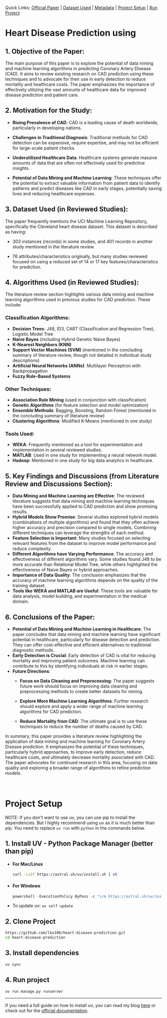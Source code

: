 Quick Links: [Official Paper](https://www.computer.org/csdl/proceedings-article/hiset/2024/607000a128/21MMhRlfai4) | [Dataset Used](https://archive.ics.uci.edu/dataset/45/heart+disease) | [Metadata](https://github.com/uci-ml-repo/ucimlrepo) | [Project Setup](#project-setup) | [Run Project](#4-run-project)

# Heart Disease Prediction using 
## 1. Objective of the Paper:

The main purpose of this paper is to explore the potential of data mining and machine learning algorithms in predicting Coronary Artery Disease (CAD). It aims to review existing research on CAD prediction using these techniques and to advocate for their use in early detection to reduce mortality and healthcare costs. The paper emphasizes the importance of effectively utilizing the vast amounts of healthcare data for improved disease prediction and patient care.

## 2. Motivation for the Study:

- **Rising Prevalence of CAD**: CAD is a leading cause of death worldwide, particularly in developing nations.

- **Challenges in Traditional Diagnosis**: Traditional methods for CAD detection can be expensive, require expertise, and may not be efficient for large-scale patient checks.

- **Underutilized Healthcare Data**: Healthcare systems generate massive amounts of data that are often not effectively used for predictive insights.

- **Potential of Data Mining and Machine Learning**: These techniques offer the potential to extract valuable information from patient data to identify patterns and predict diseases like CAD in early stages, potentially saving lives and reducing healthcare expenses.

## 3. Dataset Used (in Reviewed Studies):

The paper frequently mentions the UCI Machine Learning Repository, specifically the Cleveland heart disease dataset. This dataset is described as having:

- 303 instances (records) in some studies, and 401 records in another study mentioned in the literature review.

- 76 attributes/characteristics originally, but many studies reviewed focused on using a reduced set of 14 or 17 key features/characteristics for prediction.

## 4. Algorithms Used (in Reviewed Studies):

The literature review section highlights various data mining and machine learning algorithms used in previous studies for CAD prediction. These include:

### Classification Algorithms:

- **Decision Trees**: J48, ID3, CART (Classification and Regression Tree), Logistic Model Tree  
- **Naive Bayes** (including Hybrid Genetic Naive Bayes)
- **K-Nearest Neighbors (KNN)**
- **Support Vector Machines (SVM)** (mentioned in the concluding summary of literature review, though not detailed in individual study descriptions)
- **Artificial Neural Networks (ANNs)**: Multilayer Perceptron with Backpropagation
- **Fuzzy Rule-Based Systems**

### Other Techniques:
- **Association Rule Mining** (used in conjunction with classification)
- **Genetic Algorithms** (for feature selection and model optimization)
- **Ensemble Methods**: Bagging, Boosting, Random Forest (mentioned in the concluding summary of literature review)
- **Clustering Algorithms**: Modified K-Means (mentioned in one study)

### Tools Used:
- **WEKA**: Frequently mentioned as a tool for experimentation and implementation in several reviewed studies.
- **MATLAB**: Used in one study for implementing a neural network model.
- **Hadoop**: Mentioned in one study for big data analytics in healthcare.

## 5. Key Findings and Discussions (from Literature Review and Discussions Section):
- **Data Mining and Machine Learning are Effective**: The reviewed literature suggests that data mining and machine learning techniques have been successfully applied to CAD prediction and show promising results.
- **Hybrid Models Show Promise**: Several studies explored hybrid models (combinations of multiple algorithms) and found that they often achieve higher accuracy and precision compared to single models. Combining different techniques can leverage the strengths of each method.
- **Feature Selection is Important**: Many studies focused on selecting relevant features from the dataset to improve model performance and reduce complexity.
- **Different Algorithms have Varying Performance**: The accuracy and effectiveness of different algorithms vary. Some studies found J48 to be more accurate than Relational Model Tree, while others highlighted the effectiveness of Naive Bayes or hybrid approaches.
- **Importance of Data Quality**: The conclusion emphasizes that the accuracy of machine learning algorithms depends on the quality of the training dataset.
- **Tools like WEKA and MATLAB are Useful**: These tools are valuable for data analysis, model building, and experimentation in the medical domain.

## 6. Conclusions of the Paper:
- **Potential of Data Mining and Machine Learning in Healthcare**: The paper concludes that data mining and machine learning have significant potential in healthcare, particularly for disease detection and prediction. They can offer cost-effective and efficient alternatives to traditional diagnostic methods.
- **Early Detection is Crucial**: Early detection of CAD is vital for reducing mortality and improving patient outcomes. Machine learning can contribute to this by identifying individuals at risk in earlier stages.
- **Future Directions**:
    - **Focus on Data Cleaning and Preprocessing**: The paper suggests future work should focus on improving data cleaning and preprocessing methods to create better datasets for mining.

    - **Explore More Machine Learning Algorithms**: Further research should explore and apply a wider range of machine learning algorithms for CAD prediction.

    - **Reduce Mortality from CAD**: The ultimate goal is to use these techniques to reduce the number of deaths caused by CAD.

In summary, this paper provides a literature review highlighting the application of data mining and machine learning for Coronary Artery Disease prediction. It emphasizes the potential of these techniques, particularly hybrid approaches, to improve early detection, reduce healthcare costs, and ultimately decrease mortality associated with CAD. The paper advocates for continued research in this area, focusing on data quality and exploring a broader range of algorithms to refine prediction models.
<br>
<br>
<br>
# Project Setup

NOTE: If you don't want to use uv, you can use pip to install the dependencies. But I highly recommend using uv as it is much better than pip. You need to replace `uv run` with `python` in the commands below.

## 1. Install UV - Python Package Manager (better than pip)

- #### For Mac/Linux
    ```bash
    curl -LsSf https://astral.sh/uv/install.sh | sh
    ```

- #### For Windows
    ```PowerShell
    powershell -ExecutionPolicy ByPass -c "irm https://astral.sh/uv/install.ps1 | iex"
    ```

- To update uv: `uv self update`

## 2. Clone Project
```bash
https://github.com/lkx100/heart-disease-prediction.git
cd heart-disease-prediction
```

## 3. Install dependencies
```bash
uv sync
```

## 4. Run project
```bash
uv run manage.py runserver
```  

***

If you need a full guide on how to install uv, you can read my blog [here](https://acecoderbeta.onrender.com/blogpost/post/best-python-package-manager-uv/) or check out for the [official documentation](https://docs.astral.sh/uv/).
